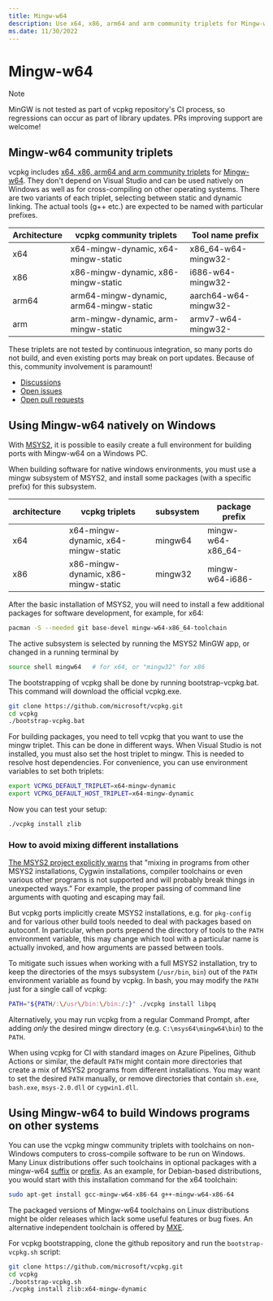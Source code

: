 ```yaml
---
title: Mingw-w64
description: Use x64, x86, arm64 and arm community triplets for Mingw-w64.
ms.date: 11/30/2022
---
```

# Mingw-w64

> [!NOTE]
> MinGW is not tested as part of vcpkg repository's CI process, so regressions can occur as part of library updates. PRs improving support are welcome!

## Mingw-w64 community triplets

vcpkg includes [x64, x86, arm64 and arm community triplets](https://github.com/microsoft/vcpkg/tree/master/triplets/community) for [Mingw-w64](http://mingw-w64.org/). They don't depend on Visual Studio and can be used natively on Windows as well as for cross-compiling on other operating systems. There are two variants of each triplet, selecting between static and dynamic linking. The actual tools (g++ etc.) are expected to be named with particular prefixes.

| Architecture | vcpkg community triplets                | Tool name prefix     |
|--------------|-----------------------------------------|----------------------|
| x64          | x64-mingw-dynamic, x64-mingw-static     | x86_64-w64-mingw32-  |
| x86          | x86-mingw-dynamic, x86-mingw-static     | i686-w64-mingw32-    |
| arm64        | arm64-mingw-dynamic, arm64-mingw-static | aarch64-w64-mingw32- |
| arm          | arm-mingw-dynamic, arm-mingw-static     | armv7-w64-mingw32-   |

These triplets are not tested by continuous integration, so many ports
do not build, and even existing ports may break on port updates.
Because of this, community involvement is paramount!

- [Discussions](https://github.com/microsoft/vcpkg/discussions?discussions_q=mingw)
- [Open issues](https://github.com/microsoft/vcpkg/issues?q=is%3Aissue+is%3Aopen+mingw)
- [Open pull requests](https://github.com/microsoft/vcpkg/pulls?q=is%3Apr+is%3Aopen+mingw)

## <a name="mingw-native"></a> Using Mingw-w64 natively on Windows

With [MSYS2](https://www.msys2.org/), it is possible to easily create a full environment for building ports with Mingw-w64 on a Windows PC.

When building software for native windows environments, you must use a mingw subsystem of MSYS2, and install some packages (with a specific prefix) for this subsystem.

| architecture | vcpkg triplets                      | subsystem | package prefix    |
|--------------|-------------------------------------|-----------|-------------------|
| x64          | x64-mingw-dynamic, x64-mingw-static | mingw64   | mingw-w64-x86_64- |
| x86          | x86-mingw-dynamic, x86-mingw-static | mingw32   | mingw-w64-i686-   |

After the basic installation of MSYS2, you will need to install a few additional packages for software development, for example, for x64:

```bash
pacman -S --needed git base-devel mingw-w64-x86_64-toolchain
```

The active subsystem is selected by running the MSYS2 MinGW app, or changed in a running terminal by

```bash
source shell mingw64   # for x64, or "mingw32" for x86
```

The bootstrapping of vcpkg shall be done by running bootstrap-vcpkg.bat. This command will download the official vcpkg.exe.

```bash
git clone https://github.com/microsoft/vcpkg.git
cd vcpkg
./bootstrap-vcpkg.bat
```

For building packages, you need to tell vcpkg that you want to use the mingw triplet. This can be done in different ways. When Visual Studio is not installed, you must also set the host triplet to mingw. This is needed to resolve host dependencies. For convenience, you can use environment variables to set both triplets:

```bash
export VCPKG_DEFAULT_TRIPLET=x64-mingw-dynamic
export VCPKG_DEFAULT_HOST_TRIPLET=x64-mingw-dynamic
```

Now you can test your setup:

```bash
./vcpkg install zlib
```

### How to avoid mixing different installations

[The MSYS2 project explicitly warns](https://www.msys2.org/wiki/MSYS2-introduction/#path) that "mixing in programs from other MSYS2 installations, Cygwin installations, compiler toolchains or even various other programs is not supported and will probably break things in unexpected ways." For example, the proper passing of command line arguments with quoting and escaping may fail.

But vcpkg ports implicitly create MSYS2 installations, e.g. for `pkg-config` and for various other build tools needed to deal with packages based on autoconf. In particular, when ports prepend the directory of tools to the `PATH` environment variable, this may change which tool with a particular name is actually invoked, and how arguments are passed between tools.

To mitigate such issues when working with a full MSYS2 installation, try to keep the directories of the msys subsystem (`/usr/bin`, `bin`) out of the `PATH` environment variable as found by vcpkg. In bash, you may modify the `PATH` just for a single call of vcpkg:

```bash
PATH="${PATH/:\/usr\/bin:\/bin:/:}" ./vcpkg install libpq
```

Alternatively, you may run vcpkg from a regular Command Prompt, after adding *only* the desired mingw directory (e.g. `C:\msys64\mingw64\bin`) to the `PATH`.

When using vcpkg for CI with standard images on Azure Pipelines, Github Actions or similar, the default `PATH` might contain more directories that create a mix of MSYS2 programs from different installations. You may want to set the desired `PATH` manually, or remove directories that contain `sh.exe`, `bash.exe`, `msys-2.0.dll` or `cygwin1.dll`.

## <a name="mingw-cross"></a> Using Mingw-w64 to build Windows programs on other systems

You can use the vcpkg mingw community triplets with toolchains on non-Windows computers to cross-compile software to be run on Windows. Many Linux distributions offer such toolchains in optional packages with a mingw-w64 [suffix](https://repology.org/projects/?search=-mingw-w64) or [prefix](https://repology.org/projects/?search=mingw-w64-). As an example, for Debian-based distributions, you would start with this installation command for the x64 toolchain:

```bash
sudo apt-get install gcc-mingw-w64-x86-64 g++-mingw-w64-x86-64
```

The packaged versions of Mingw-w64 toolchains on Linux distributions might be older releases which lack some useful features or bug fixes. An alternative independent toolchain is offered by [MXE](https://mxe.cc/).

For vcpkg bootstrapping, clone the github repository and run the `bootstrap-vcpkg.sh` script:

```bash
git clone https://github.com/microsoft/vcpkg.git
cd vcpkg
./bootstrap-vcpkg.sh
./vcpkg install zlib:x64-mingw-dynamic
```
